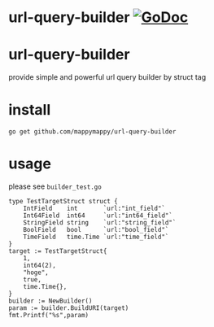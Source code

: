 url-query-builder [![GoDoc](http://godoc.org/github.com/mappymappy/url-query-builder?status.svg)](http://godoc.org/github.com/mappymappy/url-query-builder)
======
# url-query-builder
provide simple and powerful url query builder by struct tag

# install

```
go get github.com/mappymappy/url-query-builder
```


# usage

please see `builder_test.go`

```
type TestTargetStruct struct {
	IntField    int       `url:"int_field"`
	Int64Field  int64     `url:"int64_field"`
	StringField string    `url:"string_field"`
	BoolField   bool      `url:"bool_field"`
	TimeField   time.Time `url:"time_field"`
}
target := TestTargetStruct{
	1,
	int64(2),
	"hoge",
	true,
	time.Time{},
}
builder := NewBuilder()
param := builder.BuildURI(target)
fmt.Printf("%s",param)
```



